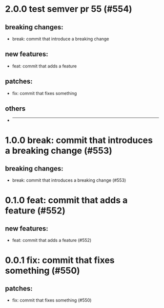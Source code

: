 # 2.0.0 test semver pr 55 (#554)

## breaking changes:
* break: commit that introduce a breaking change
## new features:
* feat: commit that adds a feature
## patches:
* fix: commit that fixes something
## others
* ---------

# 1.0.0 break: commit that introduces a breaking change (#553)

## breaking changes:
* break: commit that introduces a breaking change (#553)

# 0.1.0 feat: commit that adds a feature (#552)

## new features:
* feat: commit that adds a feature (#552)

# 0.0.1 fix: commit that fixes something (#550)

## patches:
* fix: commit that fixes something (#550)

